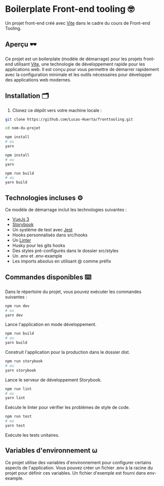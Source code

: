 # Boilerplate Front-end tooling 🤓

Un projet front-end créé avec [Vite](https://vitejs.dev/) dans le cadre du cours de Front-end Tooling.

## Aperçu 🕶️

Ce projet est un boilerplate (modèle de démarrage) pour les projets front-end utilisant [Vite](https://vitejs.dev/), une technologie de développement rapide pour les applications web. Il est conçu pour vous permettre de démarrer rapidement avec la configuration minimale et les outils nécessaires pour développer des applications web modernes.

## Installation 🗂️

1. Clonez ce dépôt vers votre machine locale :

```bash
git clone https://github.com/Lucas-Huerta/fronttooling.git

cd nom-du-projet

npm install
# ou
yarn

npm install
# ou
yarn

npm run build
# ou
yarn build
```

## Technologies incluses ⚙️

Ce modèle de démarrage inclut les technologies suivantes :

- [VueJs 3](https://vuejs.org/)
- [Storybook](https://storybook.js.org/)
- Un système de test avec [Jest](https://jestjs.io/fr/)
- Hooks personnalisés dans src/hooks
- Un [Linter](https://eslint.org/)
- Husky pour les gits hooks
- Des styles pré-configurés dans le dossier src/styles
- Un .env et .env-example
- Les imports absolus en utilisant @ comme préfix

## Commandes disponibles ⌨️

Dans le répertoire du projet, vous pouvez exécuter les commandes suivantes :

```bash
npm run dev
# ou
yarn dev
```

Lance l'application en mode développement.

```bash
npm run build
# ou
yarn build
```

Construit l'application pour la production dans le dossier dist.

```bash
npm run storybook
# ou
yarn storybook
```

Lance le serveur de développement Storybook.

```bash
npm run lint
# ou
yarn lint
```

Exécute le linter pour vérifier les problèmes de style de code.

```bash
npm run test
# ou
yarn test
```

Exécute les tests unitaires.

## Variables d'environnement ⍵

Ce projet utilise des variables d'environnement pour configurer certains aspects de l'application. Vous pouvez créer un fichier .env à la racine du projet pour définir ces variables. Un fichier d'exemple est fourni dans env-example.
